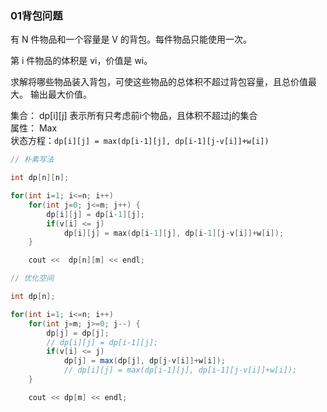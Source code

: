 ### 01背包问题
有 N 件物品和一个容量是 V 的背包。每件物品只能使用一次。

第 i 件物品的体积是 vi，价值是 wi。

求解将哪些物品装入背包，可使这些物品的总体积不超过背包容量，且总价值最大。
输出最大价值。

集合： dp[i][j] 表示所有只考虑前i个物品，且体积不超过j的集合  
属性： Max  
状态方程：```dp[i][j] = max(dp[i-1][j], dp[i-1][j-v[i]]+w[i])```

```cpp
// 朴素写法

int dp[n][n];

for(int i=1; i<=n; i++)
	for(int j=0; j<=m; j++) {
		dp[i][j] = dp[i-1][j];
		if(v[i] <= j)
			dp[i][j] = max(dp[i-1][j], dp[i-1][j-v[i]]+w[i]);
	}

	cout <<  dp[n][m] << endl;
```

```java
// 优化空间

int dp[n];

for(int i=1; i<=n; i++) 
	for(int j=m; j>=0; j--) {
		dp[j] = dp[j];
		// dp[i][j] = dp[i-1][j];
		if(v[i] <= j)
			dp[j] = max(dp[j], dp[j-v[i]]+w[i]);
			// dp[i][j] = max(dp[i-1][j], dp[i-1][j-v[i]]+w[i]);
	}

	cout << dp[m] << endl;

```

